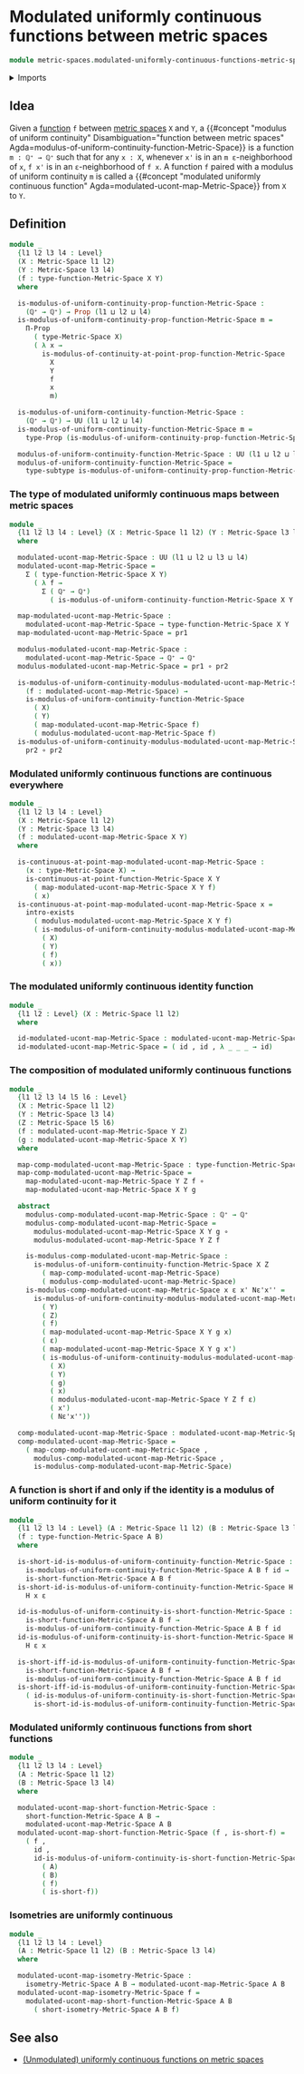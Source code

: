 # Modulated uniformly continuous functions between metric spaces

```agda
module metric-spaces.modulated-uniformly-continuous-functions-metric-spaces where
```

<details><summary>Imports</summary>

```agda
open import elementary-number-theory.positive-rational-numbers

open import foundation.dependent-pair-types
open import foundation.existential-quantification
open import foundation.function-types
open import foundation.logical-equivalences
open import foundation.propositions
open import foundation.subtypes
open import foundation.universe-levels

open import metric-spaces.continuous-functions-metric-spaces
open import metric-spaces.functions-metric-spaces
open import metric-spaces.isometries-metric-spaces
open import metric-spaces.metric-spaces
open import metric-spaces.short-functions-metric-spaces
```

</details>

## Idea

Given a [function](metric-spaces.functions-metric-spaces.md) `f` between
[metric spaces](metric-spaces.metric-spaces.md) `X` and `Y`, a
{{#concept "modulus of uniform continuity" Disambiguation="function between metric spaces" Agda=modulus-of-uniform-continuity-function-Metric-Space}}
is a function `m : ℚ⁺ → ℚ⁺` such that for any `x : X`, whenever `x'` is in an
`m ε`-neighborhood of `x`, `f x'` is in an `ε`-neighborhood of `f x`. A function
`f` paired with a modulus of uniform continuity `m` is called a
{{#concept "modulated uniformly continuous function" Agda=modulated-ucont-map-Metric-Space}}
from `X` to `Y`.

## Definition

```agda
module _
  {l1 l2 l3 l4 : Level}
  (X : Metric-Space l1 l2)
  (Y : Metric-Space l3 l4)
  (f : type-function-Metric-Space X Y)
  where

  is-modulus-of-uniform-continuity-prop-function-Metric-Space :
    (ℚ⁺ → ℚ⁺) → Prop (l1 ⊔ l2 ⊔ l4)
  is-modulus-of-uniform-continuity-prop-function-Metric-Space m =
    Π-Prop
      ( type-Metric-Space X)
      ( λ x →
        is-modulus-of-continuity-at-point-prop-function-Metric-Space
          X
          Y
          f
          x
          m)

  is-modulus-of-uniform-continuity-function-Metric-Space :
    (ℚ⁺ → ℚ⁺) → UU (l1 ⊔ l2 ⊔ l4)
  is-modulus-of-uniform-continuity-function-Metric-Space m =
    type-Prop (is-modulus-of-uniform-continuity-prop-function-Metric-Space m)

  modulus-of-uniform-continuity-function-Metric-Space : UU (l1 ⊔ l2 ⊔ l4)
  modulus-of-uniform-continuity-function-Metric-Space =
    type-subtype is-modulus-of-uniform-continuity-prop-function-Metric-Space
```

### The type of modulated uniformly continuous maps between metric spaces

```agda
module _
  {l1 l2 l3 l4 : Level} (X : Metric-Space l1 l2) (Y : Metric-Space l3 l4)
  where

  modulated-ucont-map-Metric-Space : UU (l1 ⊔ l2 ⊔ l3 ⊔ l4)
  modulated-ucont-map-Metric-Space =
    Σ ( type-function-Metric-Space X Y)
      ( λ f →
        Σ ( ℚ⁺ → ℚ⁺)
          ( is-modulus-of-uniform-continuity-function-Metric-Space X Y f))

  map-modulated-ucont-map-Metric-Space :
    modulated-ucont-map-Metric-Space → type-function-Metric-Space X Y
  map-modulated-ucont-map-Metric-Space = pr1

  modulus-modulated-ucont-map-Metric-Space :
    modulated-ucont-map-Metric-Space → ℚ⁺ → ℚ⁺
  modulus-modulated-ucont-map-Metric-Space = pr1 ∘ pr2

  is-modulus-of-uniform-continuity-modulus-modulated-ucont-map-Metric-Space :
    (f : modulated-ucont-map-Metric-Space) →
    is-modulus-of-uniform-continuity-function-Metric-Space
      ( X)
      ( Y)
      ( map-modulated-ucont-map-Metric-Space f)
      ( modulus-modulated-ucont-map-Metric-Space f)
  is-modulus-of-uniform-continuity-modulus-modulated-ucont-map-Metric-Space =
    pr2 ∘ pr2
```

### Modulated uniformly continuous functions are continuous everywhere

```agda
module _
  {l1 l2 l3 l4 : Level}
  (X : Metric-Space l1 l2)
  (Y : Metric-Space l3 l4)
  (f : modulated-ucont-map-Metric-Space X Y)
  where

  is-continuous-at-point-map-modulated-ucont-map-Metric-Space :
    (x : type-Metric-Space X) →
    is-continuous-at-point-function-Metric-Space X Y
      ( map-modulated-ucont-map-Metric-Space X Y f)
      ( x)
  is-continuous-at-point-map-modulated-ucont-map-Metric-Space x =
    intro-exists
      ( modulus-modulated-ucont-map-Metric-Space X Y f)
      ( is-modulus-of-uniform-continuity-modulus-modulated-ucont-map-Metric-Space
        ( X)
        ( Y)
        ( f)
        ( x))
```

### The modulated uniformly continuous identity function

```agda
module _
  {l1 l2 : Level} (X : Metric-Space l1 l2)
  where

  id-modulated-ucont-map-Metric-Space : modulated-ucont-map-Metric-Space X X
  id-modulated-ucont-map-Metric-Space = ( id , id , λ _ _ _ → id)
```

### The composition of modulated uniformly continuous functions

```agda
module _
  {l1 l2 l3 l4 l5 l6 : Level}
  (X : Metric-Space l1 l2)
  (Y : Metric-Space l3 l4)
  (Z : Metric-Space l5 l6)
  (f : modulated-ucont-map-Metric-Space Y Z)
  (g : modulated-ucont-map-Metric-Space X Y)
  where

  map-comp-modulated-ucont-map-Metric-Space : type-function-Metric-Space X Z
  map-comp-modulated-ucont-map-Metric-Space =
    map-modulated-ucont-map-Metric-Space Y Z f ∘
    map-modulated-ucont-map-Metric-Space X Y g

  abstract
    modulus-comp-modulated-ucont-map-Metric-Space : ℚ⁺ → ℚ⁺
    modulus-comp-modulated-ucont-map-Metric-Space =
      modulus-modulated-ucont-map-Metric-Space X Y g ∘
      modulus-modulated-ucont-map-Metric-Space Y Z f

    is-modulus-comp-modulated-ucont-map-Metric-Space :
      is-modulus-of-uniform-continuity-function-Metric-Space X Z
        ( map-comp-modulated-ucont-map-Metric-Space)
        ( modulus-comp-modulated-ucont-map-Metric-Space)
    is-modulus-comp-modulated-ucont-map-Metric-Space x ε x' Nε'x'' =
      is-modulus-of-uniform-continuity-modulus-modulated-ucont-map-Metric-Space
        ( Y)
        ( Z)
        ( f)
        ( map-modulated-ucont-map-Metric-Space X Y g x)
        ( ε)
        ( map-modulated-ucont-map-Metric-Space X Y g x')
        ( is-modulus-of-uniform-continuity-modulus-modulated-ucont-map-Metric-Space
          ( X)
          ( Y)
          ( g)
          ( x)
          ( modulus-modulated-ucont-map-Metric-Space Y Z f ε)
          ( x')
          ( Nε'x''))

  comp-modulated-ucont-map-Metric-Space : modulated-ucont-map-Metric-Space X Z
  comp-modulated-ucont-map-Metric-Space =
    ( map-comp-modulated-ucont-map-Metric-Space ,
      modulus-comp-modulated-ucont-map-Metric-Space ,
      is-modulus-comp-modulated-ucont-map-Metric-Space)
```

### A function is short if and only if the identity is a modulus of uniform continuity for it

```agda
module _
  {l1 l2 l3 l4 : Level} (A : Metric-Space l1 l2) (B : Metric-Space l3 l4)
  (f : type-function-Metric-Space A B)
  where

  is-short-id-is-modulus-of-uniform-continuity-function-Metric-Space :
    is-modulus-of-uniform-continuity-function-Metric-Space A B f id →
    is-short-function-Metric-Space A B f
  is-short-id-is-modulus-of-uniform-continuity-function-Metric-Space H ε x =
    H x ε

  id-is-modulus-of-uniform-continuity-is-short-function-Metric-Space :
    is-short-function-Metric-Space A B f →
    is-modulus-of-uniform-continuity-function-Metric-Space A B f id
  id-is-modulus-of-uniform-continuity-is-short-function-Metric-Space H x ε =
    H ε x

  is-short-iff-id-is-modulus-of-uniform-continuity-function-Metric-Space :
    is-short-function-Metric-Space A B f ↔
    is-modulus-of-uniform-continuity-function-Metric-Space A B f id
  is-short-iff-id-is-modulus-of-uniform-continuity-function-Metric-Space =
    ( id-is-modulus-of-uniform-continuity-is-short-function-Metric-Space ,
      is-short-id-is-modulus-of-uniform-continuity-function-Metric-Space)
```

### Modulated uniformly continuous functions from short functions

```agda
module _
  {l1 l2 l3 l4 : Level}
  (A : Metric-Space l1 l2)
  (B : Metric-Space l3 l4)
  where

  modulated-ucont-map-short-function-Metric-Space :
    short-function-Metric-Space A B →
    modulated-ucont-map-Metric-Space A B
  modulated-ucont-map-short-function-Metric-Space (f , is-short-f) =
    ( f ,
      id ,
      id-is-modulus-of-uniform-continuity-is-short-function-Metric-Space
        ( A)
        ( B)
        ( f)
        ( is-short-f))
```

### Isometries are uniformly continuous

```agda
module _
  {l1 l2 l3 l4 : Level}
  (A : Metric-Space l1 l2) (B : Metric-Space l3 l4)
  where

  modulated-ucont-map-isometry-Metric-Space :
    isometry-Metric-Space A B → modulated-ucont-map-Metric-Space A B
  modulated-ucont-map-isometry-Metric-Space f =
    modulated-ucont-map-short-function-Metric-Space A B
      ( short-isometry-Metric-Space A B f)
```

## See also

- [(Unmodulated) uniformly continuous functions on metric spaces](metric-spaces.uniformly-continuous-functions-metric-spaces.md)
